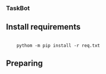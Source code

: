 ### TaskBot

## Install requirements

<code>
    pythom -m pip install -r req.txt 
</code>


## Preparing


